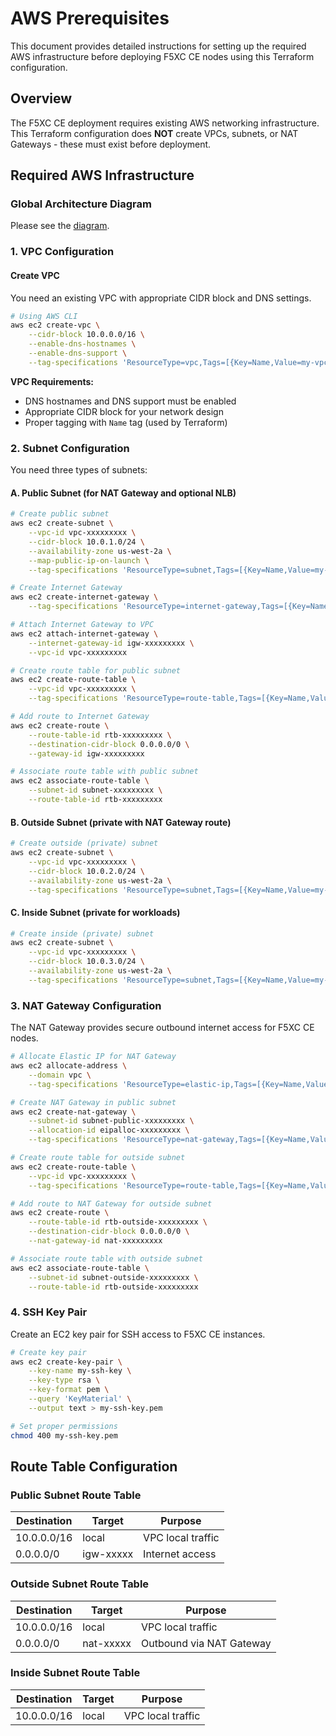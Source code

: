 # AWS Prerequisites

This document provides detailed instructions for setting up the required AWS infrastructure before deploying F5XC CE nodes using this Terraform configuration.

## Overview

The F5XC CE deployment requires existing AWS networking infrastructure. This Terraform configuration does **NOT** create VPCs, subnets, or NAT Gateways - these must exist before deployment.

## Required AWS Infrastructure

### Global Architecture Diagram

Please see the [diagram](f5xc-aws.jpeg).

### 1. VPC Configuration

#### Create VPC
You need an existing VPC with appropriate CIDR block and DNS settings.

```bash
# Using AWS CLI
aws ec2 create-vpc \
    --cidr-block 10.0.0.0/16 \
    --enable-dns-hostnames \
    --enable-dns-support \
    --tag-specifications 'ResourceType=vpc,Tags=[{Key=Name,Value=my-vpc}]'
```

**VPC Requirements:**
- DNS hostnames and DNS support must be enabled
- Appropriate CIDR block for your network design
- Proper tagging with `Name` tag (used by Terraform)

### 2. Subnet Configuration

You need three types of subnets:

#### A. Public Subnet (for NAT Gateway and optional NLB)
```bash
# Create public subnet
aws ec2 create-subnet \
    --vpc-id vpc-xxxxxxxxx \
    --cidr-block 10.0.1.0/24 \
    --availability-zone us-west-2a \
    --map-public-ip-on-launch \
    --tag-specifications 'ResourceType=subnet,Tags=[{Key=Name,Value=my-public-subnet}]'

# Create Internet Gateway
aws ec2 create-internet-gateway \
    --tag-specifications 'ResourceType=internet-gateway,Tags=[{Key=Name,Value=my-igw}]'

# Attach Internet Gateway to VPC
aws ec2 attach-internet-gateway \
    --internet-gateway-id igw-xxxxxxxxx \
    --vpc-id vpc-xxxxxxxxx

# Create route table for public subnet
aws ec2 create-route-table \
    --vpc-id vpc-xxxxxxxxx \
    --tag-specifications 'ResourceType=route-table,Tags=[{Key=Name,Value=public-rt}]'

# Add route to Internet Gateway
aws ec2 create-route \
    --route-table-id rtb-xxxxxxxxx \
    --destination-cidr-block 0.0.0.0/0 \
    --gateway-id igw-xxxxxxxxx

# Associate route table with public subnet
aws ec2 associate-route-table \
    --subnet-id subnet-xxxxxxxxx \
    --route-table-id rtb-xxxxxxxxx
```

#### B. Outside Subnet (private with NAT Gateway route)
```bash
# Create outside (private) subnet
aws ec2 create-subnet \
    --vpc-id vpc-xxxxxxxxx \
    --cidr-block 10.0.2.0/24 \
    --availability-zone us-west-2a \
    --tag-specifications 'ResourceType=subnet,Tags=[{Key=Name,Value=my-outside-subnet}]'
```

#### C. Inside Subnet (private for workloads)
```bash
# Create inside (private) subnet
aws ec2 create-subnet \
    --vpc-id vpc-xxxxxxxxx \
    --cidr-block 10.0.3.0/24 \
    --availability-zone us-west-2a \
    --tag-specifications 'ResourceType=subnet,Tags=[{Key=Name,Value=my-inside-subnet}]'
```

### 3. NAT Gateway Configuration

The NAT Gateway provides secure outbound internet access for F5XC CE nodes.

```bash
# Allocate Elastic IP for NAT Gateway
aws ec2 allocate-address \
    --domain vpc \
    --tag-specifications 'ResourceType=elastic-ip,Tags=[{Key=Name,Value=nat-gateway-eip}]'

# Create NAT Gateway in public subnet
aws ec2 create-nat-gateway \
    --subnet-id subnet-public-xxxxxxxxx \
    --allocation-id eipalloc-xxxxxxxxx \
    --tag-specifications 'ResourceType=nat-gateway,Tags=[{Key=Name,Value=my-nat-gateway}]'

# Create route table for outside subnet
aws ec2 create-route-table \
    --vpc-id vpc-xxxxxxxxx \
    --tag-specifications 'ResourceType=route-table,Tags=[{Key=Name,Value=outside-rt}]'

# Add route to NAT Gateway for outside subnet
aws ec2 create-route \
    --route-table-id rtb-outside-xxxxxxxxx \
    --destination-cidr-block 0.0.0.0/0 \
    --nat-gateway-id nat-xxxxxxxxx

# Associate route table with outside subnet
aws ec2 associate-route-table \
    --subnet-id subnet-outside-xxxxxxxxx \
    --route-table-id rtb-outside-xxxxxxxxx
```

### 4. SSH Key Pair

Create an EC2 key pair for SSH access to F5XC CE instances.

```bash
# Create key pair
aws ec2 create-key-pair \
    --key-name my-ssh-key \
    --key-type rsa \
    --key-format pem \
    --query 'KeyMaterial' \
    --output text > my-ssh-key.pem

# Set proper permissions
chmod 400 my-ssh-key.pem
```

## Route Table Configuration

### Public Subnet Route Table
| Destination | Target | Purpose |
|-------------|---------|----------|
| 10.0.0.0/16 | local | VPC local traffic |
| 0.0.0.0/0 | igw-xxxxx | Internet access |

### Outside Subnet Route Table
| Destination | Target | Purpose |
|-------------|---------|----------|
| 10.0.0.0/16 | local | VPC local traffic |
| 0.0.0.0/0 | nat-xxxxx | Outbound via NAT Gateway |

### Inside Subnet Route Table
| Destination | Target | Purpose |
|-------------|---------|----------|
| 10.0.0.0/16 | local | VPC local traffic |